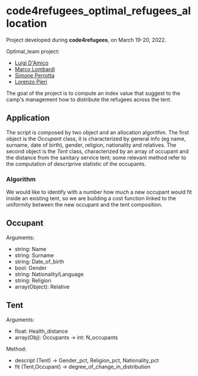# code4refugees_optimal_refugees_allocation  

Project developed during **code4refugees**, on March 19-20, 2022.


Optimal_team project:  

- [Luigi D'Amico](https://github.com/luigidamico100)
- [Marco Lombardi](https://github.com/LombMarc)
- [Simone Perrotta]()
- [Lorenzo Pieri](https://github.com/404answernotfound)

The goal of the project is to compute an index value that suggest to the camp's management how to distribute the refugees across the tent. <br>

## Application
The script is composed by two object and an allocation algorithm. The first object is the *Occupant* class, it is characterized by general info (eg name, surname, date of birth), gender, religion, nationality and relatives. The second object is the *Tent* class, characterized by an array of occupant and the distance from the sanitary service tent; some relevant method refer to the computation of descriprive statistic of the occupants.

### Algorithm
We would like to identify with a number how much a new occupant would fit inside an existing tent, so we are building a cost function linked to the uniformity between the new occupant and the tent composition.

## Occupant
Arguments: <br>
* string: Name
* string: Surname
* string: Date_of_birth
* bool: Gender
* string: Nationality/Language 
* string: Religion
* array(Object): Relative

## Tent
Arguments: <br>
* float: Health_distance
* array(Obj): Occupants -> int: N_occupants

Method: <br>
* descript (Tent) -> Gender_pct, Religion_pct, Nationality_pct
* fit (Tent,Occupant) -> degree_of_change_in_distribution 
